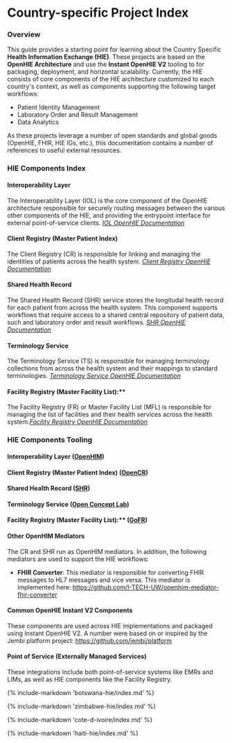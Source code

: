 # Country-specific Project Index

### Overview
This guide provides a starting point for learning about the Country Specific **Health Information Exchange (HIE)**. These projects are based on the **OpenHIE Architecture** and use the **Instant OpenHIE V2** tooling to for packaging, deployment, and horizontal scalability. Currently, the HIE consists of core components of the HIE architecture customized to each country's context, as well as components supporting the following target workflows: 
- Patient Identity Management 
- Laboratory Order and Result Management
- Data Analytics

As these projects leverage a number of open standards and global goods (OpenHIE, FHIR, HIE IGs, etc.), this documentation contains a number of references to useful external resources.

### HIE Components Index

#### Interoperability Layer
The Interoperability Layer (IOL) is the core component of the OpenHIE architecture responsible for securely routing messages between the various other components of the HIE, and providing the entrypoint interface for external point-of-service clients. *[IOL OpenHIE Documentation](https://guides.ohie.org/arch-spec/openhie-component-specifications-1/openhie-interoperability-layer-iol)*

#### Client Registry (Master Patient Index)
The Client Registry (CR) is responsible for linking and managing the identities of patients across the health system. *[Client Registry OpenHIE Documentation](https://guides.ohie.org/arch-spec/openhie-component-specifications-1/client-registry)*

#### Shared Health Record 
The Shared Health Record (SHR) service stores the longitudal health record for each patient from across the health system. This component supports workflows that require access to a shared central repository of patient data, such and laboratory order and result workflows. *[SHR OpenHIE Documentation](https://guides.ohie.org/arch-spec/openhie-component-specifications-1/openhie-shared-health-record-shr)*

#### Terminology Service
The Terminology Service (TS) is responsible for managing terminology collections from across the health system and their mappings to standard terminologies. *[Terminology Service OpenHIE Documentation](https://guides.ohie.org/arch-spec/openhie-component-specifications-1/openhie-terminology-service-ts)*

#### Facility Registry (Master Facility List):** 
The Facility Registry (FR) or Master Facility List (MFL) is responsible for managing the list of facilities and their health services across the health system.*[Facility Registry OpenHIE Documentation](https://guides.ohie.org/arch-spec/openhie-component-specifications-1/openhie-facility-registry-fr)* 

### HIE Components Tooling

#### Interoperability Layer ([OpenHIM](https://openhim.org/))

#### Client Registry (Master Patient Index) ([OpenCR](https://github.com/intrahealth/client-registry))

#### Shared Health Record ([SHR](https://github.com/i-tech-uw/shared-health-record))

#### Terminology Service ([Open Concept Lab](https://openconceptlab.org/))

#### Facility Registry (Master Facility List):** ([GoFR](https://www.facilitymatch.net/documentation))

#### Other OpenHIM Mediators 
The CR and SHR run as OpenHIM mediators. In addition, the following mediators are used to support the HIE workflows:

- **FHIR Converter**: This mediator is responsible for converting FHIR messages to HL7 messages and vice versa. This mediator is implemented here: https://github.com/I-TECH-UW/openhim-mediator-fhir-converter

#### Common OpenHIE Instant V2 Components
These components are used across HIE implementations and packaged using Instant OpenHIE V2. A number were based on or inspired by the Jembi platform project: https://github.com/jembi/platform

#### Point of Service (Externally Managed Services)
These integrations include both point-of-service systems like EMRs and LIMs, as well as HIE components like the Facility Registry. 


{% include-markdown 'botswana-hie/index.md' %}

{% include-markdown 'zimbabwe-hie/index.md' %}

{% include-markdown 'cote-d-ivoire/index.md' %}

{% include-markdown 'haiti-hie/index.md' %}
